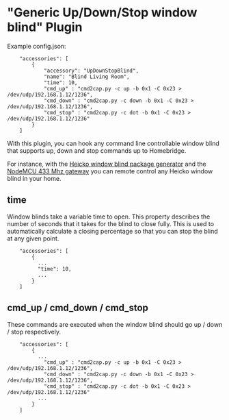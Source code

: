 
# "Generic Up/Down/Stop window blind" Plugin

Example config.json:

```
    "accessories": [
        {
            "accessory": "UpDownStopBlind",
            "name": "Blind Living Room",
            "time": 10,
            "cmd_up" : "cmd2cap.py -c up -b 0x1 -C 0x23 > /dev/udp/192.168.1.12/1236",
            "cmd_down" : "cmd2cap.py -c down -b 0x1 -C 0x23 > /dev/udp/192.168.1.12/1236",
            "cmd_stop" : "cmd2cap.py -c dot -b 0x1 -C 0x23 > /dev/udp/192.168.1.12/1236"
        }   
    ]

```

With this plugin, you can hook any command line controllable window blind that supports up, down and stop commands up to Homebridge.

For instance, with the [Heicko window blind package generator](http://github.com/agraf/heicko) and the [NodeMCU 433 Mhz gateway](http://github.com/agraf/nodemcu-433gw) you can remote control any Heicko window blind in your home.

## time

Window blinds take a variable time to open. This property describes the number of seconds that it takes for the blind to close fully. This is used to automatically calculate a closing percentage so that you can stop the blind at any given point.

```
    "accessories": [
        {
          ...
          "time": 10,
          ...
        }   
    ]

```

## cmd\_up / cmd\_down / cmd\_stop

These commands are executed when the window blind should go up / down / stop respectively.

```
    "accessories": [
        {
          ...
            "cmd_up" : "cmd2cap.py -c up -b 0x1 -C 0x23 > /dev/udp/192.168.1.12/1236",
            "cmd_down" : "cmd2cap.py -c down -b 0x1 -C 0x23 > /dev/udp/192.168.1.12/1236",
            "cmd_stop" : "cmd2cap.py -c dot -b 0x1 -C 0x23 > /dev/udp/192.168.1.12/1236"
          ...
        }   
    ]

```
